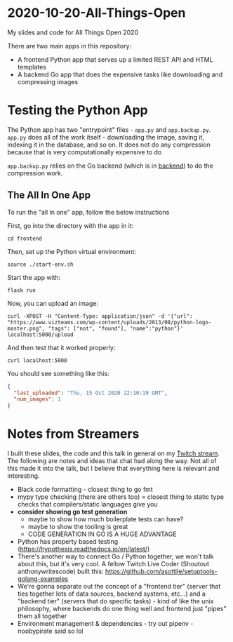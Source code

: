 # 2020-10-20-All-Things-Open

My slides and code for All Things Open 2020

There are two main apps in this repository:

- A frontend Python app that serves up a limited REST API and HTML templates
- A backend Go app that does the expensive tasks like downloading and compressing images

# Testing the Python App

The Python app has two "entrypoint" files - `app.py` and `app.backup.py`. `app.py` does all of the work itself - downloading the image, saving it, indexing it in the database, and so on. It does not do any compression because that is very computationally expensive to do

`app.backup.py` relies on the Go backend (which is in [backend](./backend)) to do the compression work.

## The All In One App

To run the "all in one" app, follow the below instructions

First, go into the directory with the app in it:

```shell
cd frontend
```

Then, set up the Python virtual environment:

```shell
source ./start-env.sh
```

Start the app with:

```shell
flask run
```

Now, you can upload an image:

```shell
curl -XPOST -H "Content-Type: application/json" -d '{"url": "https://www.vizteams.com/wp-content/uploads/2013/08/python-logo-master.png", "tags": ["not", "found"], "name":"python"}' localhost:5000/upload
```

And then test that it worked properly:

```shell
curl localhost:5000
```

You should see something like this:

```json
{
  "last_uploaded": "Thu, 15 Oct 2020 22:10:19 GMT",
  "num_images": 1
}
```


# Notes from Streamers

I built these slides, the code and this talk in general on my [Twitch stream](https://twitch.tv/arschles). The following are notes and ideas that chat had along the way. Not all of this made it into the talk, but I believe that everything here is relevant and interesting.

- Black code formatting - closest thing to go fmt
- mypy type checking (there are others too) = closest thing to static type checks that compilers/static languages give you
- **consider showing go test generation**
  - maybe to show how much boilerplate tests can have?
  - maybe to show the tooling is great
  - CODE GENERATION IN GO IS A HUGE ADVANTAGE
- Python has property based testing (https://hypothesis.readthedocs.io/en/latest/)
- There's another way to connect Go / Python together, we won't talk about this, but it's very cool. A fellow Twitch Live Coder (Shoutout anthonywritescode) built this: https://github.com/asottile/setuptools-golang-examples
- We're gonna separate out the concept of a "frontend tier" (server that ties together lots of data sources, backend systems, etc...) and a "backend tier" (servers that do specific tasks) - kind of like the unix philosophy, where backends do one thing well and frontend just "pipes" them all together
- Environment management & dependencies - try out pipenv - noobypirate said so lol
